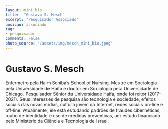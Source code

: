 ```yaml
---
layout: mini_bio
title:  "Gustavo S. Mesch"
excerpt: "Pesquisador Associado"
posicao: associado
tag:
- pesquisador
comments: False
photo_source: "/assets/img/mesch_mini_bio.jpeg"
---
```


# Gustavo S. Mesch

Enfermeiro pela Haim Schiba’s School of Nursing. Mestre em Sociologia pela Universidade de Haifa e doutor em Sociologia pela Universidade de Chicago. Pesquisador Sênior da Universidade Haifa, onde foi reitor (2017-2021). Seus interesses de pesquisa são tecnologia e sociedade, efeitos sociais das novas mídias, cultura jovem da Internet, redes sociais on-line e off-line. Atualmente, ele está estudando padrões de fraudes cibernéticas, roubo de identidade e uso de medidas preventivas, um estudo financiado pelo Ministério da Ciência e Tecnologia de Israel.